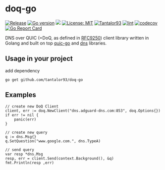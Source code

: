# doq-go
[![Release](https://img.shields.io/github/release/Tantalor93/doq-go/all.svg)](https://github.com/tantalor93/doq-go/releases)
[![Go version](https://img.shields.io/github/go-mod/go-version/Tantalor93/doq-go)](https://github.com/Tantalor93/doq-go/blob/master/go.mod#L3)
[![](https://godoc.org/github.com/Tantalor93/doq-go/doq?status.svg)](https://godoc.org/github.com/tantalor93/doq-go/doq)
[![License: MIT](https://img.shields.io/badge/License-MIT-yellow.svg)](LICENSE)
[![Tantalor93](https://circleci.com/gh/Tantalor93/doq-go/tree/main.svg?style=svg)](https://circleci.com/gh/Tantalor93/doq-go?branch=main)
[![lint](https://github.com/Tantalor93/doq-go/actions/workflows/lint.yml/badge.svg?branch=main)](https://github.com/Tantalor93/doq-go/actions/workflows/lint.yml)
[![codecov](https://codecov.io/gh/Tantalor93/doq-go/branch/main/graph/badge.svg?token=77659YBXM8)](https://codecov.io/gh/Tantalor93/doq-go)
[![Go Report Card](https://goreportcard.com/badge/github.com/tantalor93/doq-go)](https://goreportcard.com/report/github.com/tantalor93/doq-go)

DNS over QUIC (=DoQ, as defined in [RFC9250](https://datatracker.ietf.org/doc/rfc9250/)) client library written in Golang and built on top [quic-go](https://github.com/quic-go/quic-go) and [dns](https://github.com/miekg/dns)
libraries.

## Usage in your project
add dependency
```
go get github.com/tantalor93/doq-go
```

## Examples
```
// create new DoQ Client
client, err := doq.NewClient("dns.adguard-dns.com:853", doq.Options{})
if err != nil {
    panic(err)
}

// create new query
q := dns.Msg{}
q.SetQuestion("www.google.com.", dns.TypeA)

// send query
var resp *dns.Msg
resp, err = client.Send(context.Background(), &q)
fmt.Println(resp ,err)
```
